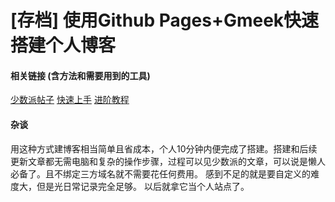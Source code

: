 # [存档] 使用Github Pages+Gmeek快速搭建个人博客
#### 相关链接 (含方法和需要用到的工具)
[少数派帖子](https://sspai.com/post/88950)
[快速上手](https://blog.meekdai.com/post/Gmeek-kuai-su-shang-shou.html)
[进阶教程](https://blog.meekdai.com/tag.html#Gmeek)

#### 杂谈
用这种方式建博客相当简单且省成本，个人10分钟内便完成了搭建。搭建和后续更新文章都无需电脑和复杂的操作步骤，过程可以见少数派的文章，可以说是懒人必备了。且不绑定三方域名就不需要花任何费用。
感到不足的就是要自定义的难度大，但是光日常记录完全足够。
以后就拿它当个人站点了。